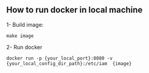 ## How to run docker in local machine

1- Build image: 
```shell
make image
```

2- Run docker 
```shell
docker run -p {your_local_port}:8080 -v {your_local_config_dir_path}:/etc/iam  {image}
```
